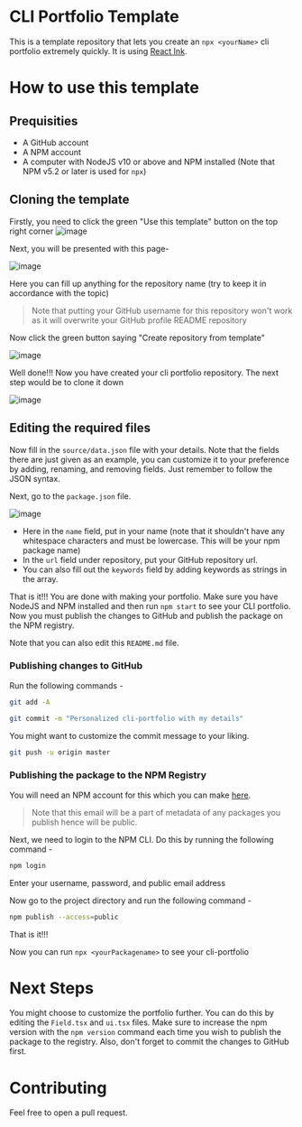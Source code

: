 # CLI Portfolio Template

This is a template repository that lets you create an `npx <yourName>` cli portfolio extremely quickly. It is using [React Ink](https://github.com/vadimdemedes/ink).

# How to use this template
## Prequisities
- A GitHub account
- A NPM account
- A computer with NodeJS v10 or above and NPM installed (Note that NPM v5.2 or later is used for `npx`)

## Cloning the template
Firstly, you need to click the green "Use this template" button on the top right corner
![image](https://user-images.githubusercontent.com/63192115/133920749-481488b6-2a25-4ad6-87a7-c70459dda88d.png)

Next, you will be presented with this page-

![image](https://user-images.githubusercontent.com/63192115/133920763-8c2ef2de-5f91-4070-8146-dc3dcaa931b1.png)

Here you can fill up anything for the repository name (try to keep it in accordance with the topic)
> Note that putting your GitHub username for this repository won't work as it will overwrite your GitHub profile README repository

Now click the green button saying "Create repository from template"

![image](https://user-images.githubusercontent.com/63192115/133920801-6ba0bdf7-dba7-4168-a8f9-12583d727690.png)

Well done!!! Now you have created your cli portfolio repository. The next step would be to clone it down

![image](https://user-images.githubusercontent.com/63192115/133920846-76aaa539-7bbf-4177-9142-610732367890.png)

## Editing the required files

Now fill in the `source/data.json` file with your details. Note that the fields there are just given as an example, you can customize it to your preference by adding, renaming, and removing fields. Just remember to follow the JSON syntax.

Next, go to the `package.json` file.

![image](https://user-images.githubusercontent.com/63192115/133920913-d3e099cb-c098-4b58-8599-f57b9658eab4.png)

- Here in the `name` field, put in your name (note that it shouldn't have any whitespace characters and must be lowercase. This will be your npm package name)
- In the `url` field under repository, put your GitHub repository url.
- You can also fill out the `keywords` field by adding keywords as strings in the array.

That is it!!! 
You are done with making your portfolio. Make sure you have NodeJS and NPM installed and then run `npm start` to see your CLI portfolio.
Now you must publish the changes to GitHub and publish the package on the NPM registry.

Note that you can also edit this `README.md` file.

### Publishing changes to GitHub
Run the following commands - 
```bash
git add -A
```

```bash
git commit -m "Personalized cli-portfolio with my details"
```

You might want to customize the commit message to your liking.

```bash
git push -u origin master
```

### Publishing the package to the NPM Registry
You will need an NPM account for this which you can make [here](https://www.npmjs.com/signup).

> Note that this email will be a part of metadata of any packages you publish  hence will be public.

Next, we need to login to the NPM CLI. Do this by running the following command - 

```bash
npm login
```

Enter your username, password, and public email address

Now go to the project directory and run the following command - 

```bash
npm publish --access=public
```

That is it!!!

Now you can run `npx <yourPackagename>` to see your cli-portfolio

# Next Steps

You might choose to customize the portfolio further. You can do this by editing the `Field.tsx` and `ui.tsx` files. Make sure to increase the npm version with the `npm version` command each time you wish to publish the package to the registry. Also, don't forget to commit the changes to GitHub first.

# Contributing
Feel free to open a pull request.
